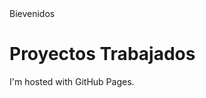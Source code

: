   <html>
    <head> Bievenidos
    </head>
    <body>
      <h1>Proyectos Trabajados</h1>
      <p>I'm hosted with GitHub Pages.</p>
    </body>
  </html>
